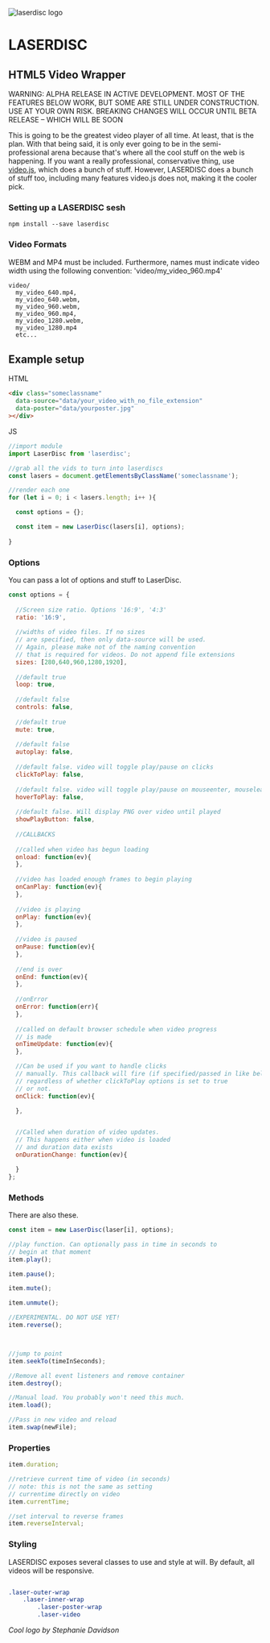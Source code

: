 ![laserdisc logo](https://github.com/edweena/laserdisc/__laserdisc.gif)

# LASERDISC
## HTML5 Video Wrapper

WARNING: ALPHA RELEASE IN ACTIVE DEVELOPMENT. MOST OF THE FEATURES BELOW WORK, BUT SOME ARE STILL UNDER CONSTRUCTION. USE AT YOUR OWN RISK. BREAKING CHANGES WILL OCCUR UNTIL BETA RELEASE – WHICH WILL BE SOON

This is going to be the greatest video player of all time. At least, that is the plan. With that being said, it is only ever going to be in the semi-professional arena
because that's where all the cool stuff on the web is happening. If you want a really professional, conservative thing, use [video.js](http://videojs.com/), which does 
a bunch of stuff. However, LASERDISC does a bunch of stuff too, including many features video.js does not, making it the cooler pick.

### Setting up a LASERDISC sesh
```
npm install --save laserdisc
```


### Video Formats
WEBM and MP4 must be included. Furthermore, names must indicate video width using the following convention: 'video/my_video_960.mp4'

```
video/
  my_video_640.mp4,
  my_video_640.webm,
  my_video_960.webm,
  my_video_960.mp4,
  my_video_1280.webm,
  my_video_1280.mp4
  etc...
```



## Example setup

HTML
```html
<div class="someclassname"
  data-source="data/your_video_with_no_file_extension"
  data-poster="data/yourposter.jpg"
></div>

```


JS
```js
//import module
import LaserDisc from 'laserdisc';

//grab all the vids to turn into laserdiscs
const lasers = document.getElementsByClassName('someclassname');

//render each one
for (let i = 0; i < lasers.length; i++ ){

  const options = {};

  const item = new LaserDisc(lasers[i], options);
  
}
```


### Options

You can pass a lot of options and stuff to LaserDisc.

```js
const options = {
  
  //Screen size ratio. Options '16:9', '4:3'
  ratio: '16:9',
  
  //widths of video files. If no sizes
  // are specified, then only data-source will be used.
  // Again, please make not of the naming convention
  // that is required for videos. Do not append file extensions
  sizes: [280,640,960,1280,1920],
  
  //default true
  loop: true,
  
  //default false
  controls: false,
  
  //default true
  mute: true,
  
  //default false
  autoplay: false,
  
  //default false. video will toggle play/pause on clicks
  clickToPlay: false,
  
  //default false. video will toggle play/pause on mouseenter, mouseleave
  hoverToPlay: false,
  
  //default false. Will display PNG over video until played
  showPlayButton: false,
  
  //CALLBACKS
  
  //called when video has begun loading
  onload: function(ev){
  },
  
  //video has loaded enough frames to begin playing
  onCanPlay: function(ev){
  },
  
  //video is playing
  onPlay: function(ev){
  },
  
  //video is paused
  onPause: function(ev){
  },
  
  //end is over
  onEnd: function(ev){
  },
  
  //onError
  onError: function(err){
  },
  
  //called on default browser schedule when video progress
  // is made
  onTimeUpdate: function(ev){
  },

  //Can be used if you want to handle clicks
  // manually. This callback will fire (if specified/passed in like below)
  // regardless of whether clickToPlay options is set to true
  // or not.
  onClick: function(ev){

  },


  //Called when duration of video updates.
  // This happens either when video is loaded
  // and duration data exists
  onDurationChange: function(ev){

  }
};
```

### Methods

There are also these.

```js
const item = new LaserDisc(laser[i], options);

//play function. Can optionally pass in time in seconds to
// begin at that moment
item.play();

item.pause();

item.mute();

item.unmute();

//EXPERIMENTAL. DO NOT USE YET!
item.reverse();



//jump to point
item.seekTo(timeInSeconds);

//Remove all event listeners and remove container
item.destroy();

//Manual load. You probably won't need this much.
item.load();

//Pass in new video and reload
item.swap(newFile);

```


### Properties

```js
item.duration;

//retrieve current time of video (in seconds)
// note: this is not the same as setting 
// currentime directly on video
item.currentTime;

//set interval to reverse frames
item.reverseInterval;
```


### Styling

LASERDISC exposes several classes to use and style at will. By default, all videos will be responsive.

```css

.laser-outer-wrap
	.laser-inner-wrap
		.laser-poster-wrap
		.laser-video

```


*Cool logo by Stephanie Davidson*

